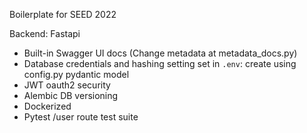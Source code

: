 Boilerplate for SEED 2022

Backend: Fastapi
- Built-in Swagger UI docs (Change metadata at metadata_docs.py)
- Database credentials and hashing setting set in `.env`: create using config.py pydantic model
- JWT oauth2 security
- Alembic DB versioning
- Dockerized
- Pytest /user route test suite